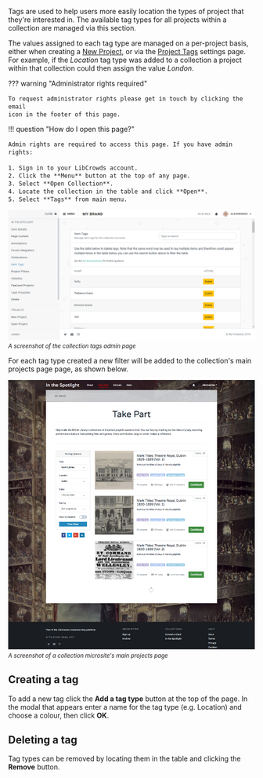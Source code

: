 Tags are used to help users more easily location the types of project that
they're interested in. The available tag types for all projects within a
collection are managed via this section.

The values assigned to each tag type are managed on a per-project basis,
either when creating a [New Project](/projects/new.md), or via the
[Project Tags](/projects/tags.md) settings page. For example, if the *Location*
tag type was added to a collection a project within that collection could then
assign the value *London*.

??? warning "Administrator rights required"

    To request administrator rights please get in touch by clicking the email
    icon in the footer of this page.

!!! question "How do I open this page?"

    Admin rights are required to access this page. If you have admin rights:

    1. Sign in to your LibCrowds account.
    2. Click the **Menu** button at the top of any page.
    3. Select **Open Collection**.
    4. Locate the collection in the table and click **Open**.
    5. Select **Tags** from main menu.

![A screenshot of the collection tags admin page](/assets/img/collection/tags.png?raw=true)
<br><small>*A screenshot of the collection tags admin page*</small>

For each tag type created a new filter will be added to
the collection's main projects page page, as shown below.

![A screenshot of a collection microsite's main projects page](/assets/img/collection-projects.png?raw=true)
<br><small>*A screenshot of a collection microsite's main projects page*</small>

## Creating a tag

To add a new tag click the **Add a tag type** button at the top of the page. In
the modal that appears enter a name for the tag type (e.g. Location) and choose
a colour, then click **OK**.

## Deleting a tag

Tag types can be removed by locating them in the table and clicking
the **Remove** button.
